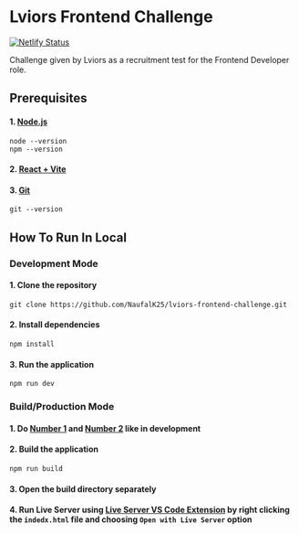 # Lviors Frontend Challenge

[![Netlify Status](https://api.netlify.com/api/v1/badges/efd06e97-297f-4574-bf12-85eac7d09770/deploy-status)](https://app.netlify.com/sites/lviors-frontend-challenge/deploys)

Challenge given by Lviors as a recruitment test for the Frontend Developer role.

## Prerequisites

#### 1. [Node.js](https://nodejs.org/en/)

```
node --version
npm --version
```

#### 2. [React + Vite](https://vitejs.dev/guide/)

#### 3. [Git](https://git-scm.com/downloads)

```
git --version
```

## How To Run In Local

### Development Mode

#### 1. Clone the repository

```
git clone https://github.com/NaufalK25/lviors-frontend-challenge.git
```

#### 2. Install dependencies

```
npm install
```

#### 3. Run the application

```
npm run dev
```

### Build/Production Mode

#### 1. Do [Number 1](#1-clone-the-repository) and [Number 2](#2-install-dependencies) like in development

#### 2. Build the application

```
npm run build
```

#### 3. Open the build directory separately

#### 4. Run Live Server using [Live Server VS Code Extension](https://marketplace.visualstudio.com/items?itemName=ms-vscode.live-server) by right clicking the `indedx.html` file and choosing `Open with Live Server` option
